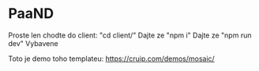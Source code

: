 # PaaND

Proste len chodte do client: "cd client/"
Dajte ze "npm i"
Dajte ze "npm run dev"
Vybavene

Toto je demo toho templateu: https://cruip.com/demos/mosaic/
